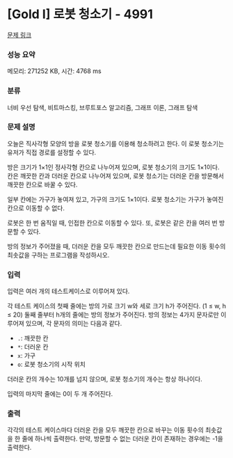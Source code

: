 # [Gold I] 로봇 청소기 - 4991 

[문제 링크](https://www.acmicpc.net/problem/4991) 

### 성능 요약

메모리: 271252 KB, 시간: 4768 ms

### 분류

너비 우선 탐색, 비트마스킹, 브루트포스 알고리즘, 그래프 이론, 그래프 탐색

### 문제 설명

<p>오늘은 직사각형 모양의 방을 로봇 청소기를 이용해 청소하려고 한다. 이 로봇 청소기는 유저가 직접 경로를 설정할 수 있다.</p>

<p>방은 크기가 1×1인 정사각형 칸으로 나누어져 있으며, 로봇 청소기의 크기도 1×1이다. 칸은 깨끗한 칸과 더러운 칸으로 나누어져 있으며, 로봇 청소기는 더러운 칸을 방문해서 깨끗한 칸으로 바꿀 수 있다.</p>

<p>일부 칸에는 가구가 놓여져 있고, 가구의 크기도 1×1이다. 로봇 청소기는 가구가 놓여진 칸으로 이동할 수 없다. </p>

<p>로봇은 한 번 움직일 때, 인접한 칸으로 이동할 수 있다. 또, 로봇은 같은 칸을 여러 번 방문할 수 있다.</p>

<p>방의 정보가 주어졌을 때, 더러운 칸을 모두 깨끗한 칸으로 만드는데 필요한 이동 횟수의 최솟값을 구하는 프로그램을 작성하시오.</p>

### 입력 

 <p>입력은 여러 개의 테스트케이스로 이루어져 있다.</p>

<p>각 테스트 케이스의 첫째 줄에는 방의 가로 크기 w와 세로 크기 h가 주어진다. (1 ≤ w, h ≤ 20) 둘째 줄부터 h개의 줄에는 방의 정보가 주어진다. 방의 정보는 4가지 문자로만 이루어져 있으며, 각 문자의 의미는 다음과 같다.</p>

<ul>
	<li><code>.</code>: 깨끗한 칸</li>
	<li><code>*</code>: 더러운 칸</li>
	<li><code>x</code>: 가구</li>
	<li><code>o</code>: 로봇 청소기의 시작 위치</li>
</ul>

<p>더러운 칸의 개수는 10개를 넘지 않으며, 로봇 청소기의 개수는 항상 하나이다.</p>

<p>입력의 마지막 줄에는 0이 두 개 주어진다.</p>

### 출력 

 <p>각각의 테스트 케이스마다 더러운 칸을 모두 깨끗한 칸으로 바꾸는 이동 횟수의 최솟값을 한 줄에 하나씩 출력한다. 만약, 방문할 수 없는 더러운 칸이 존재하는 경우에는 -1을 출력한다.</p>

